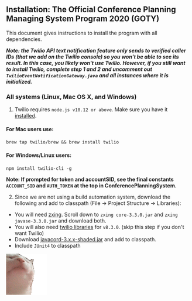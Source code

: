 ## Installation: The Official Conference Planning Managing System Program 2020 (GOTY) 

This document gives instructions to install the program with all dependencies. 

***Note: the Twilio API text notification feature only sends to verified caller IDs (that we add on the Twilio console) so you won't be able to see its result. In this case, you likely won't use Twilio. However, if you still want to install Twilio, complete step 1 and 2 and uncomment out `TwilioEventNotificationGateway.java` and all instances where it is initialized.***   

### All systems (Linux, Mac OS X, and Windows)

1. Twilio requires `node.js v10.12 or above`. Make sure you have it [installed](https://nodejs.org/en). 

#### For Mac users use:
```
brew tap twilio/brew && brew install twilio
```
#### For Windows/Linux users:

```
npm install twilio-cli -g
```

**Note: If prompted for token and accountSID, see the final constants `ACCOUNT_SID` and `AUTH_TOKEN` at the top in ConferencePlanningSystem.**

2. Since we are not using a build automation system, download the following and add to classpath (File -> Project Structure -> Libraries):
* You will need [zxing](https://www.callicoder.com/qr-code-reader-scanner-in-java-using-zxing/). Scroll down to `zxing core-3.3.0.jar` and `zxing javase-3.3.0.jar` and download both.
* You will also need [twilio libraries](https://www.twilio.com/docs/libraries/java#using-without-a-build-automation-tool) for `v8.3.0`. (skip this step if you don't want Twilio)
* Download [javacord-3.x.x-shaded.jar](https://github.com/Javacord/Javacord/releases/latest) and add to classpath.
* Include `JUnit4` to classpath


![](cat.gif)
